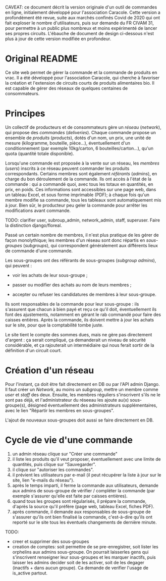 CAVEAT: ce document décrit la version originale d'un outil de commandes 
en ligne, initialement développé pour l'association Caracole. Cette
version a profondément été revue, suite aux marchés confinés Covid
de 2020 qui ont fait exploser le nombre d'utilisateurs, puis sur
demande du FR CIVAM 31, pour permettre à un public plus nombreux
et moins expérimenté de lancer ses propres circuits. L'ébauche
de document de design ci-dessous n'est plus à jour de cette version
modifiée en profondeur.

Original README
===============

Ce site web permet de gérer la commande et la commande de produits en
vrac. Il a été développé pour l'association Caracole, qui cherche à
favoriser la création et l'extension de circuits courts de produits
alimentaires bio. Il est capable de gérer des réseaux de quelques
centaines de consommateurs.

Principes
=========

Un collectif de producteurs et de consommateurs gère un _réseau_
(_network_), qui propose des _commandes_ (_deliveries_). Chaque
commande propose un ensemble de _produits_ (_products_), dotés d'un
nom, un prix, une unité de mesure (kilogramme, bouteille, pièce...),
éventuellement d'un conditionnement (par exemple 10kg/carton, 6
bouteilles/carton...), qu'un quota (quantité totale disponible).

Lorsqu'une commande est proposée à la vente sur un réseau, les
_membres_ (_users_) inscrits à ce réseau peuvent commander les
produits correspondants. Certains membres sont également _référants_ 
(_admins_), en charge du bon déroulement de la commande. Ils ont accès
à l'état de la commande : qui a commandé quoi, avec tous les totaux en
quantités, en prix, en poids. Ces informations sont accessibles sur
une page web, dans un tableau Excel, et sous forme imprimable (PDF); 
à chaque fois qu'un membre modifie sa commande, tous les tableaux sont
automatiquement mis à jour. Bien sûr, le producteur peu geler la 
commande pour arrêter les modifications avant commande.

TODO: clarifier user, subroup_admin, network_admin, staff, superuser.
Faire la distinction django/floreal.

Passé un certain nombre de membres, il n'est plus pratique de les gérer
de façon monolythique; les membres d'un réseau sont donc répartis en
_sous-groupes_ (_subgroups_), qui correspondent généralement aux
différents lieux de commande d'une commande.

Les sous-groupes ont des référants de sous-groupes (_subgroup admins_),
qui peuvent :

* voir les achats de leur sous-groupe ;

* passer ou modifier des achats au nom de leurs membres ;

* accepter ou refuser les candidatures de membres à leur sous-groupe.

Ils sont responsables de la commande pour leur sous-groupe :
ils s'assurent que chacun à bien payé et reçu ce qu'il
doit, éventuellement ils font des ajustements, notamment en gérant le rab
commandé pour faire des caisses entières. Après la commande, ils doivent
mettre à jour les achats sur le site, pour que la comptabilité tombe juste.

Le site tient le compte des sommes dues, mais ne gère pas directement
d'argent : ça serait compliqué, ça demanderait un niveau de sécurité
considérable, et ça rajouterait un intermédiaire qui nous ferait
sortir de la définition d'un circuit court.

Création d'un réseau
====================

Pour l'instant, ça doit être fait directement en DB ou par l'API
admin Django. Il faut créer un _Network_, au moins un _subgroup_,
mettre un membre comme _user_ et _staff_ des deux. Ensuite, les
membres réguliers s'inscrivent s'ils ne le sont pas déjà, et
l'administrateur du réseeau les ajoute au(x) sous-groupe(s), désigned
éventuellement des administrateurs supplémentaires, avec le lien
"Répartir les membres en sous-groupes".

L'ajout de nouveaux sous-groupes doit aussi se faire directement en
DB.

Cycle de vie d'une commande
============================

1. un admin réseau clique sur "Créer une commande"
2. il liste les produits qu'il veut proposer, éventuellement avec une
   limite de quantités, puis clique sur "Sauvegarder".
3. il clique sur "autoriser les commandes".
4. il prévient les utilisateurs par e-mail (il peut récupérer la liste
   à jour sur le site, lien "e-mails du réseau").
5. après le temps imparti, il ferme la commande aux utilisateurs,
   demande aux admins de sous-groupe de vérifier / compléter la
   commande (par exemple s'assurer qu'elle est faite par caisses
   entières).
6. quand tous les groupes sont régularisés, il prépare la commande,
   d'après la source qu'il préfère (page web, tableau Excel, fiches
   PDF).
7. après commande, il demande aux responsables de sous-groupe de
   s'assurer qu'ils ont bien finalisé la commande, c'est-à-dire qu'ils
   ont reporté sur le site tous les éventuels changements de dernière
   minute.

TODO:
* creer et supprimer des sous-groupes
* creation de comptes: soit permettre de se pre-enregistrer, soit lister les orphelins aux admins sous-groupe.
  On pourrait laisserles gens qui s'inscrivent renseigner leur sous-groupes et les marquer inactifs, puis laisser
  les admins decider soit de les activer, soit de les degager (inactifs + dans aucun groupe). Ca demande de verifier
  l'usage de is_active partout.